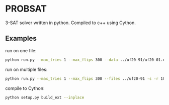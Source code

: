 # PROBSAT
3-SAT solver written in python. Compiled to c++ using Cython.

## Examples
run on one file:

```bash
python run.py --max_tries 1 --max_flips 300 --data ../uf20-91/uf20-01.cnf -r 1000
```

run on multiple files:

```bash
python run.py --max_tries 1 --max_flips 300 --files ../uf20-91 -s -r 1000
```




compile to Cython:

```bash
python setup.py build_ext --inplace 
```

